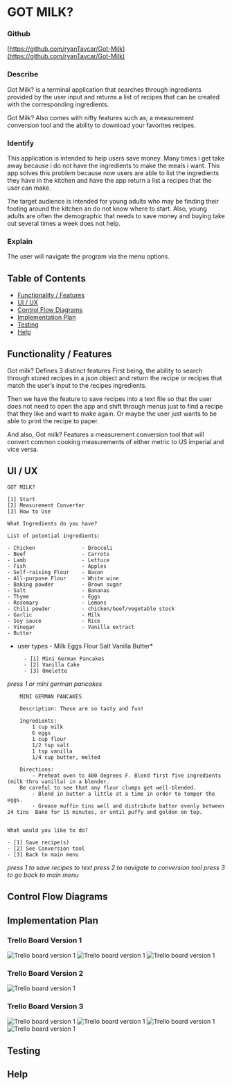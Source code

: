 # GOT MILK?

### Github
[https://github.com/ryanTavcar/Got-Milk](https://github.com/ryanTavcar/Got-Milk)

### Describe
Got Milk? is a terminal application that searches through ingredients provided by the user input and returns a list of recipes that can be created with the corresponding ingredients.

Got Milk? Also comes with nifty features such as; a measurement conversion tool and the ability to download your favorites recipes.

### Identify
This application is intended to help users save money. Many times i get take away because i do not have the ingredients to make the meals i want. This app solves this problem because now users are able to list the ingredients they have in the kitchen and have the app return a list a recipes that the user can make.

The target audience is intended for young adults who may be finding their footing around the kitchen an do not know where to start. Also, young adults are often the demographic that needs to save money and buying take out several times a week does not help.

### Explain
The user will navigate the program via the menu options. 

## Table of Contents
+ [Functionality / Features](#functionality-/-features)
+ [UI / UX](#UI-/-UX)
+ [Control Flow Diagrams](#control-flow-diagrams)
+ [Implementation Plan](#implementation-plan)
+ [Testing](#testing)
+ [Help](#help)

## Functionality / Features
Got milk? Defines 3 distinct features 
First being, the ability to search through stored recipes in a json object and return the recipe or recipes that match the user’s input to the recipes ingredients. 

Then we have the feature to save recipes into a text file so that the user does not need to open the app and shift through menus just to find a recipe that they like and want to make again. Or maybe the user just wants to be able to print the recipe to paper.

And also, Got milk? Features a measurement conversion tool that will convert common cooking measurements of either metric to US imperial and vice versa.


## UI / UX
    GOT MILK?

    [1] Start
    [2] Measurement Converter
    [3] How to Use

    What Ingredients do you have?

    List of potential ingredients:

    - Chicken			    - Broccoli
    - Beef				    - Carrots
    - Lamb				    - Lettuce
    - Fish				    - Apples
    - Self-raising Flour    - Bacon
    - All-purpose Flour		- White wine
    - Baking powder			- Brown sugar
    - Salt				    - Bananas
    - Thyme				    - Eggs
    - Rosemary			    - Lemons
    - Chili powder			- chicken/beef/vegetable stock
    - Garlic				- Milk
    - Soy sauce			    - Rice
    - Vinegar				- Vanilla extract
    - Butter


* user types - Milk Eggs Flour Salt Vanilla Butter*

        - [1] Mini German Pancakes
        - [2] Vanilla Cake
        - [3] Omelette

*press 1 or mini german pancakes*


        MINI GERMAN PANCAKES

        Description: These are so tasty and fun!

        Ingredients:
            1 cup milk
            6 eggs
            1 cup flour
            1/2 tsp salt
            1 tsp vanilla
            1/4 cup butter, melted

        Directions:
            - Preheat oven to 400 degrees F. Blend first five ingredients (milk thru vanilla) in a blender.  
        Be careful to see that any flour clumps get well-blended.
            - Blend in butter a little at a time in order to temper the eggs.
            - Grease muffin tins well and distribute batter evenly between 24 tins  Bake for 15 minutes, or until puffy and golden on top.


    What would you like to do?

    - [1] Save recipe(s)
    - [2] See Conversion tool
    - [3] Back to main menu

*press 1 to save recipes to text*
*press 2 to navigate to conversion tool*
*press 3 to go back to main menu*


## Control Flow Diagrams


## Implementation Plan

### Trello Board Version 1
![Trello board version 1](ppt\img\trello_board_1.jpg)
![Trello board version 1](ppt\img\trello_board_1.1.jpg)
![Trello board version 1](ppt\img\trello_board_1.2.jpg)

### Trello Board Version 2
![Trello board version 1](ppt\img\trello_board_2.jpg)

### Trello Board Version 3
![Trello board version 1](ppt\img\trello_board_3.jpg)
![Trello board version 1](ppt\img\trello_board_3.1.jpg)
![Trello board version 1](ppt\img\trello_board_3.2.jpg)
![Trello board version 1](ppt\img\trello_board_3.3.jpg)

## Testing

## Help
